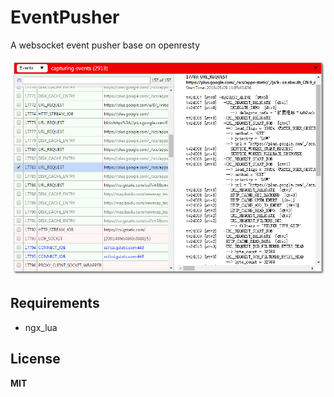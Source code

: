 # EventPusher
A websocket event pusher base on openresty

![image](https://github.com/ms2008/EventPusher/raw/master/sample.jpg)

## Requirements

- ngx_lua

## License
**MIT**